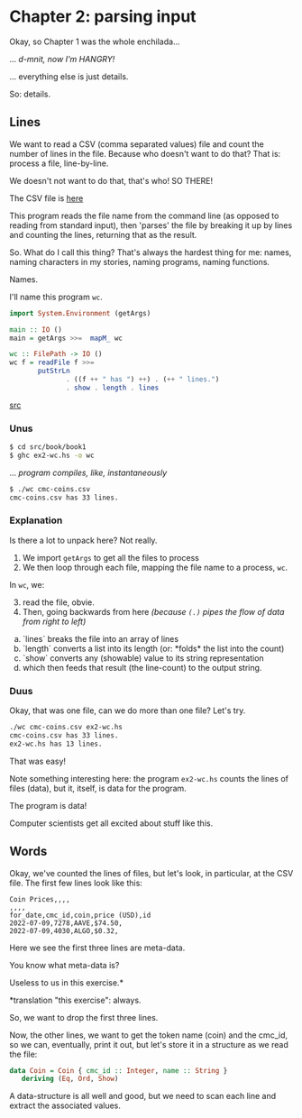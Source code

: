 # Chapter 2: parsing input

Okay, so Chapter 1 was the whole enchilada...

... *d-mnit, now I'm HANGRY!*

... everything else is just details.

So: details.

## Lines

We want to read a CSV (comma separated values) file and count the number of
lines in the file. Because who doesn't want to do that? That is: process a
file, line-by-line.

We doesn't not want to do that, that's who! SO THERE!

The CSV file is [here](/src/book/book1/cmc-coins.csv)

This program reads the file name from the command line (as opposed to reading
from standard input), then 'parses' the file by breaking it up by lines and
counting the lines, returning that as the result.

So. What do I call this thing? That's always the hardest thing for me: names,
naming characters in my stories, naming programs, naming functions.

Names.

I'll name this program `wc`.

```Haskell
import System.Environment (getArgs)

main :: IO ()
main = getArgs >>=  mapM_ wc

wc :: FilePath -> IO ()
wc f = readFile f >>= 
       putStrLn 
              . ((f ++ " has ") ++) . (++ " lines.")
              . show . length . lines
```

[src](/src/book/book1/ex2-wc.hs)

### Unus

```bash
$ cd src/book/book1
$ ghc ex2-wc.hs -o wc
```

... *program compiles, like, instantaneously*

```bash
$ ./wc cmc-coins.csv
cmc-coins.csv has 33 lines.
```

### Explanation

Is there a lot to unpack here? Not really.

1. We import `getArgs` to get all the files to process
2. We then loop through each file, mapping the file name to a process, `wc`.

In `wc`, we:

3. read the file, obvie.
4. Then, going backwards from here *(because `(.)` pipes the flow of data 
from right to left)*

<ol type='a'>
   <li>`lines` breaks the file into an array of lines</li>
   <li>`length` converts a list into its length (or: *folds* the list into the 
count)</li>
   <li>`show` converts any (showable) value to its string representation</li>
   <li>which then feeds that result (the line-count) to the output string.</li>
</ol>

### Duus

Okay, that was one file, can we do more than one file? Let's try.

```bash
./wc cmc-coins.csv ex2-wc.hs
cmc-coins.csv has 33 lines.
ex2-wc.hs has 13 lines.
```

That was easy!

Note something interesting here: the program `ex2-wc.hs` counts the lines of 
files (data), but it, itself, is data for the program.

The program is data!

Computer scientists get all excited about stuff like this.

## Words

Okay, we've counted the lines of files, but let's look, in particular, at 
the CSV file. The first few lines look like this:

```CSV
Coin Prices,,,,
,,,,
for_date,cmc_id,coin,price (USD),id
2022-07-09,7278,AAVE,$74.50,
2022-07-09,4030,ALGO,$0.32,
```

Here we see the first three lines are meta-data.

You know what meta-data is?

Useless to us in this exercise.*

*translation "this exercise": always.

So, we want to drop the first three lines.

Now, the other lines, we want to get the token name (coin) and the cmc_id, so
we can, eventually, print it out, but let's store it in a structure as we read
the file:

```Haskell
data Coin = Coin { cmc_id :: Integer, name :: String }
   deriving (Eq, Ord, Show)
```

A data-structure is all well and good, but we need to scan each line and extract
the associated values. 
